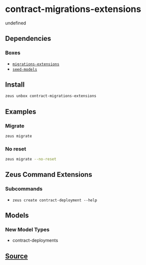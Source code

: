 
contract-migrations-extensions
====================


undefined



## Dependencies
### Boxes
* [`migrations-extensions`](migrations-extensions.md)
* [`seed-models`](seed-models.md)




## Install
```bash
zeus unbox contract-migrations-extensions
```
## Examples
### Migrate 
```bash
zeus migrate
```
### No reset 
```bash
zeus migrate --no-reset
```

## Zeus Command Extensions

### Subcommands
* ```zeus create contract-deployment --help```

## Models
### New Model Types
* contract-deployments


## [Source](https://github.com/liquidapps-io/zeus-sdk/tree/master/boxes/groups/core/contract-migrations-extensions)